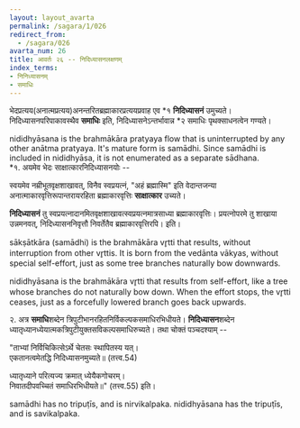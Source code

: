 ```yaml
---
layout: layout_avarta
permalink: /sagara/1/026
redirect_from:
  - /sagara/026
avarta_num: 26
title: आवर्तः २६ -- निदिध्यासनलक्षणम्
index_terms:
- निनिध्यासनम्
- समाधिः
---
```


भेदप्रत्यय(अनात्मप्रत्यय)अनन्तरितब्रह्माकारप्रत्ययप्रवाह एव *१ **निदिध्यासनं** उमुच्यते। निदिध्यासनपरिपाकावस्थैव **समाधिः** इति, निदिध्यासनेऽन्तर्भावान्न *२ समाधिः पृथक्साधनत्वेन गण्यते।

<div class="translation-inline" markdown="1">
nididhyāsana is the brahmākāra pratyaya flow 
that is uninterrupted by any other anātma pratyaya.
It's mature form is samādhi. Since samādhi is included
in nididhyāsa, it is not enumerated as a separate 
sādhana.
</div>

<div class="footnote" markdown="1">
*१. अयमेव भेदः साक्षात्कारनिदिध्यासनयोः -- 

स्वयमेव नम्रीभूतवृक्षशाखावत्, विनैव स्वप्रयत्नं, 
"अहं ब्रह्मास्मि" इति वेदान्तजन्या अनात्माकारवृत्तिरूपान्तरायरहिता ब्रह्माकारवृत्तिः **साक्षात्कार** उच्यते। 

**निदिध्यासनं** तु स्वप्रयत्नादानमितवृक्षशाखावत्स्वप्रयत्नमात्रसाध्या ब्रह्माकारवृत्तिः। 
प्रयत्नोपरमे तु शाखाया उन्नमनवत्, निदिध्यासननिवृत्तौ निवर्तेतैव ब्रह्माकारवृत्तिरपि। इति।

<div class="translation-inline" markdown="1">
sākṣātkāra (samādhi) is the brahmākāra vr̥tti that results,
without interruption from other vr̥ttis. It is born
from the vedānta vākyas, without special self-effort, just as some tree branches 
naturally bow downwards.

nididhyāsana is the brahmākāra vr̥tti that results from
self-effort, like a tree whose branches do not naturally bow
down. When the effort stops, the vr̥tti ceases, just as 
a forcefully lowered branch goes back upwards. 
</div>

२. अत्र **समाधि**शब्देन त्रिपुटीभानरहितनिर्विकल्पकसमाधिरभिधीयते। 
**निदिध्यासन**शब्देन ध्यातृध्यानध्येयात्मकत्रिपुटीयुक्तसविकल्पसमाधिरुच्यते। 
तथा चोक्तं पञ्चदश्याम् --

"ताभ्यां निर्विचिकित्सेऽर्थे चेतसः स्थापितस्य यत्।  
एकतानत्वमेतद्धि निदिध्यासनमुच्यते॥ (तत्त्व.54)  

ध्यातृध्याने परित्यज्य क्रमात् ध्येयैकगोचरम्।  
निवातदीपवच्चितं समाधिरभिधीयते॥" (तत्त्व.55) इति।

<div class="translation-inline" markdown="1">
samādhi has no tripuṭīs, and is nirvikalpaka. 
nididhyāsana has the tripuṭīs, and is savikalpaka.
</div>

</div>
